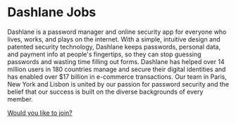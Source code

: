 Dashlane Jobs
=============



Dashlane is a password manager and online security app for everyone who lives, works, and plays on the internet. With a simple, intuitive design and patented security technology, Dashlane keeps passwords, personal data, and payment info at people's fingertips, so they can stop guessing passwords and wasting time filling out forms. Dashlane has helped over 14 million users in 180 countries manage and secure their digital identities and has enabled over $17 billion in e-commerce transactions. Our team in Paris, New York and Lisbon is united by our passion for password security and the belief that our success is built on the diverse backgrounds of every member.

[Would you like to join?](https://www.dashlane.com/about/careers)
